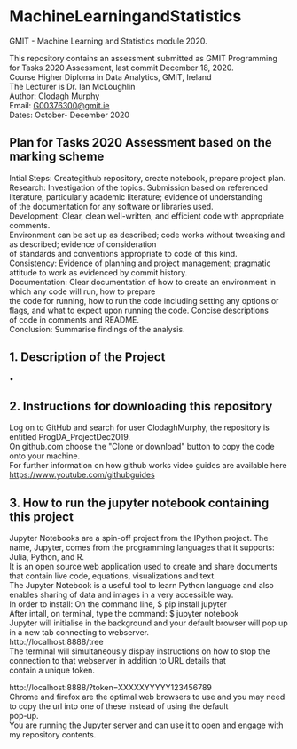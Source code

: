 # MachineLearningandStatistics
GMIT - Machine Learning and Statistics module 2020. <br>


This repository contains an assessment submitted as GMIT Programming for Tasks 2020 Assessment, last commit December 18, 2020.<br>
Course Higher Diploma in Data Analytics, GMIT, Ireland<br>
The Lecturer is Dr. Ian McLoughlin<br>
Author: Clodagh Murphy<br>
Email: G00376300@gmit.ie<br>
Dates: October- December 2020<br>

## Plan for Tasks 2020 Assessment based on the marking scheme
Intial Steps: Creategithub repository, create notebook, prepare project plan.<br>
Research: Investigation of the topics.  Submission based on referenced literature, particularly academic literature; evidence of understanding<br>
of the documentation for any software or libraries used.<br>
Development: Clear, clean well-written, and efficient code with appropriate comments.<br>
Environment can be set up as described; code works without tweaking and as described;  evidence of consideration<br>
of standards and conventions appropriate to code of this kind.<br>
Consistency: Evidence of planning and project management; pragmatic attitude to work as evidenced by commit history.<br>
Documentation: Clear documentation of how to create an environment in which any code will run, how to prepare<br>
the code for running, how to run the code including setting any options or flags, and what to expect upon running the code. Concise descriptions<br>
of code in comments and README.<br>
Conclusion: Summarise findings of the analysis.<br>

## 1. Description of the Project
• 

## 2. Instructions for downloading this repository
Log on to GitHub and search for user ClodaghMurphy, the repository is entitled ProgDA_ProjectDec2019.<br>
On github.com choose the "Clone or download" button to copy the code onto your machine.<br>
For further information on how github works video guides are available here https://www.youtube.com/githubguides<br>

## 3. How to run the jupyter notebook containing this project 
Jupyter Notebooks are a spin-off project from the IPython project. The name, Jupyter, comes from the programming languages that it supports: Julia, Python, and R.<br>
It is an open source web application used to create and share documents that contain live code, equations, visualizations and text.<br>
The Jupyter Notebook is a useful tool to learn Python language and also enables sharing of data and images in a very accessible way.<br>
In order to install: On the command line, $ pip install jupyter<br>
After intall, on terminal, type the command: $ jupyter notebook<br>
Jupyter will initialise in the background and your default browser will pop up in a new tab connecting to webserver.<br> http://localhost:8888/tree<br>
The terminal will simultaneously display instructions on how to stop the connection to that webserver in addition to URL details that <br>contain a unique token.<br>

http://localhost:8888/?token=XXXXXYYYYY123456789<br>
Chrome and firefox are the optimal web browsers to use and you may need to copy the url into one of these instead of using the default<br> pop-up.<br>
You are running the Jupyter server and can use it to open and engage with my repository contents.<br>

